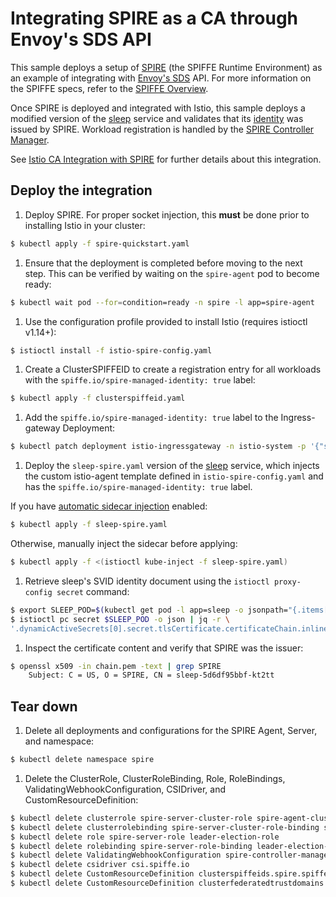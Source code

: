 # Integrating SPIRE as a CA through Envoy's SDS API

This sample deploys a setup of [SPIRE](https://github.com/spiffe/spire) (the SPIFFE Runtime Environment) as an example of integrating with [Envoy's SDS](https://www.envoyproxy.io/docs/envoy/latest/configuration/security/secret) API. For more information
on the SPIFFE specs, refer to the [SPIFFE Overview](https://spiffe.io/docs/latest/spiffe-about/overview/).

Once SPIRE is deployed and integrated with Istio, this sample deploys a modified version of the [sleep](/samples/sleep/README.md) service and validates that its [identity](https://spiffe.io/docs/latest/spiffe-about/spiffe-concepts/#spiffe-verifiable-identity-document-svid) was issued by SPIRE. Workload registration is handled by the [SPIRE Controller Manager](https://github.com/spiffe/spire-controller-manager).

See [Istio CA Integration with SPIRE](https://istio.io/latest/docs/ops/integrations/spire) for further details about this integration.

## Deploy the integration

1. Deploy SPIRE. For proper socket injection, this **must** be done prior to installing Istio in your cluster:

  ```bash
  $ kubectl apply -f spire-quickstart.yaml
  ```

1. Ensure that the deployment is completed before moving to the next step. This can be verified by waiting on the `spire-agent` pod to become ready:

  ```bash
  $ kubectl wait pod --for=condition=ready -n spire -l app=spire-agent
  ```

1. Use the configuration profile provided to install Istio (requires istioctl v1.14+):

  ```bash
  $ istioctl install -f istio-spire-config.yaml
  ```

1. Create a ClusterSPIFFEID to create a registration entry for all workloads with the `spiffe.io/spire-managed-identity: true` label:

  ```bash
  $ kubectl apply -f clusterspiffeid.yaml
  ```

1. Add the `spiffe.io/spire-managed-identity: true` label to the Ingress-gateway Deployment:

  ```bash
  $ kubectl patch deployment istio-ingressgateway -n istio-system -p '{"spec":{"template":{"metadata":{"labels":{"spiffe.io/spire-managed-identity": "true"}}}}}'
  ```

1. Deploy the `sleep-spire.yaml` version of the [sleep](/samples/sleep/README.md) service, which injects the custom istio-agent template defined in `istio-spire-config.yaml` and has the `spiffe.io/spire-managed-identity: true` label.

  If you have [automatic sidecar injection](https://istio.io/docs/setup/additional-setup/sidecar-injection/#automatic-sidecar-injection) enabled:

  ```bash
  $ kubectl apply -f sleep-spire.yaml
  ```

  Otherwise, manually inject the sidecar before applying:

  ```bash
  $ kubectl apply -f <(istioctl kube-inject -f sleep-spire.yaml)
  ```

1. Retrieve sleep's SVID identity document using the `istioctl proxy-config secret` command:

  ```bash
  $ export SLEEP_POD=$(kubectl get pod -l app=sleep -o jsonpath="{.items[0].metadata.name}")
  $ istioctl pc secret $SLEEP_POD -o json | jq -r \
  '.dynamicActiveSecrets[0].secret.tlsCertificate.certificateChain.inlineBytes' | base64 --decode > chain.pem
  ```

1. Inspect the certificate content and verify that SPIRE was the issuer:

  ```bash
  $ openssl x509 -in chain.pem -text | grep SPIRE
      Subject: C = US, O = SPIRE, CN = sleep-5d6df95bbf-kt2tt
  ```

## Tear down

1.  Delete all deployments and configurations for the SPIRE Agent, Server, and namespace:

  ```bash
  $ kubectl delete namespace spire
  ```

1.  Delete the ClusterRole, ClusterRoleBinding, Role, RoleBindings, ValidatingWebhookConfiguration, CSIDriver, and CustomResourceDefinition:

  ```bash
  $ kubectl delete clusterrole spire-server-cluster-role spire-agent-cluster-role manager-role
  $ kubectl delete clusterrolebinding spire-server-cluster-role-binding spire-agent-cluster-role-binding manager-role-binding
  $ kubectl delete role spire-server-role leader-election-role
  $ kubectl delete rolebinding spire-server-role-binding leader-election-role-binding
  $ kubectl delete ValidatingWebhookConfiguration spire-controller-manager-webhook
  $ kubectl delete csidriver csi.spiffe.io
  $ kubectl delete CustomResourceDefinition clusterspiffeids.spire.spiffe.io
  $ kubectl delete CustomResourceDefinition clusterfederatedtrustdomains.spire.spiffe.io
  ```
